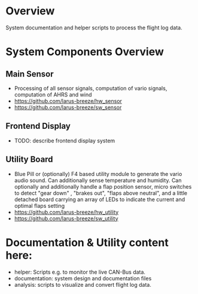 # Overview
System documentation and helper scripts to process the flight log data.

# System Components Overview
## Main Sensor
- Processing of all sensor signals, computation of vario signals, computation of AHRS and wind
- https://github.com/larus-breeze/hw_sensor
- https://github.com/larus-breeze/sw_sensor


## Frontend Display
- TODO: describe frontend display system


## Utility Board 
- Blue Pill or (optionally) F4 based utility module to generate the vario audio sound. Can additionally sense temperature and humidity. Can optionally and additionally handle a flap position sensor, micro switches to detect "gear down" , "brakes out", "flaps above neutral", and a little detached board carrying an array of LEDs to indicate the current and optimal flaps setting 
- https://github.com/larus-breeze/hw_utility
- https://github.com/larus-breeze/sw_utility

# Documentation & Utility content here:
- helper: Scripts e.g. to monitor the live CAN-Bus data.
- documentation: system design and documentation files 
- analysis: scripts to visualize and convert flight log data.
